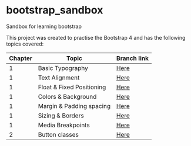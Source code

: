 # bootstrap_sandbox
Sandbox for learning bootstrap

This project was created to practise the Bootstrap 4 and has the following topics covered:

|Chapter| Topic | Branch link |
|-------|-------| -----------|
|1|Basic Typography| [Here](https://github.com/kirankrishna/bootstrap_sandbox/tree/Basic-Typography) |
|1|Text Alignment| [Here](https://github.com/kirankrishna/bootstrap_sandbox/tree/Text-Alignment)|
|1|Float & Fixed Positioning| [Here](https://github.com/kirankrishna/bootstrap_sandbox/tree/Positioning)|
|1|Colors & Background| [Here](https://github.com/kirankrishna/bootstrap_sandbox/tree/Colors&Backgrounds)|
|1|Margin & Padding spacing| [Here](https://github.com/kirankrishna/bootstrap_sandbox/tree/Spacing)|
|1|Sizing & Borders| [Here](https://github.com/kirankrishna/bootstrap_sandbox/tree/Sizing&Borders)|
|1|Media Breakpoints| [Here](https://github.com/kirankrishna/bootstrap_sandbox/tree/Breakpoints)|
|2|Button classes| [Here](https://github.com/kirankrishna/bootstrap_sandbox/tree/Buttons)|

